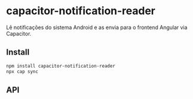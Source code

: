 # capacitor-notification-reader

Lê notificações do sistema Android e as envia para o frontend Angular via Capacitor.

## Install

```bash
npm install capacitor-notification-reader
npx cap sync
```

## API

<docgen-index></docgen-index>

<docgen-api>
<!-- run docgen to generate docs from the source -->
<!-- More info: https://github.com/ionic-team/capacitor-docgen -->
</docgen-api>
